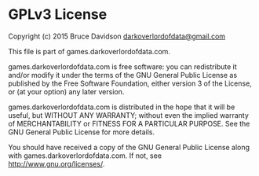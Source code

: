 # GPLv3 License

Copyright (c) 2015 Bruce Davidson <darkoverlordofdata@gmail.com>

This file is part of games.darkoverlordofdata.com.

games.darkoverlordofdata.com is free software: you can redistribute it and/or modify
it under the terms of the GNU General Public License as published by
the Free Software Foundation, either version 3 of the License, or
(at your option) any later version.

games.darkoverlordofdata.com is distributed in the hope that it will be useful,
but WITHOUT ANY WARRANTY; without even the implied warranty of
MERCHANTABILITY or FITNESS FOR A PARTICULAR PURPOSE.  See the
GNU General Public License for more details.

You should have received a copy of the GNU General Public License
along with games.darkoverlordofdata.com.  If not, see <http://www.gnu.org/licenses/>.
